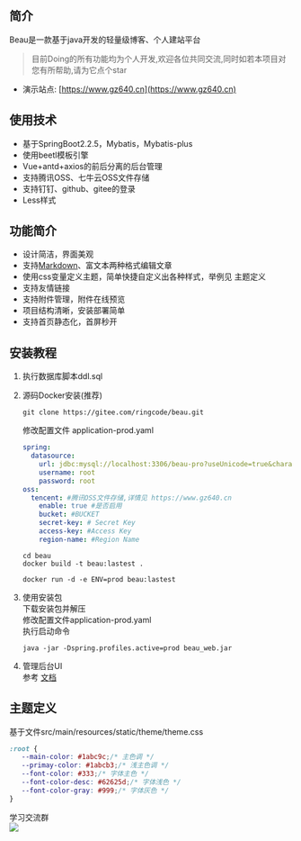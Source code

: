 ## 简介
Beau是一款基于java开发的轻量级博客、个人建站平台
> 目前Doing的所有功能均为个人开发,欢迎各位共同交流,同时如若本项目对您有所帮助,请为它点个star
* 演示站点: [https://www.gz640.cn](https://www.gz640.cn)

## 使用技术
* 基于SpringBoot2.2.5，Mybatis，Mybatis-plus
* 使用beetl模板引擎
* Vue+antd+axios的前后分离的后台管理
* 支持腾讯OSS、七牛云OSS文件存储
* 支持钉钉、github、gitee的登录
* Less样式

## 功能简介
* 设计简洁，界面美观
* 支持[Markdown](https://www.markdownguide.org/)、富文本两种格式编辑文章
* 使用css变量定义主题，简单快捷自定义出各种样式，举例见 主题定义
* 支持友情链接
* 支持附件管理，附件在线预览
* 项目结构清晰，安装部署简单
* 支持首页静态化，首屏秒开

## 安装教程
1. 执行数据库脚本ddl.sql
2. 源码Docker安装(推荐)  
   ```
   git clone https://gitee.com/ringcode/beau.git  
   ```
   修改配置文件 application-prod.yaml
   ```yaml
   spring:
     datasource:
       url: jdbc:mysql://localhost:3306/beau-pro?useUnicode=true&characterEncoding=utf8&useSSL=false&serverTimezone=CST&allowPublicKeyRetrieval=true
       username: root
       password: root
   oss:
     tencent: #腾讯OSS文件存储,详情见 https://www.gz640.cn
       enable: true #是否启用
       bucket: #BUCKET
       secret-key: # Secret Key
       access-key: #Access Key
       region-name: #Region Name
   ```
   
   ``` 
   cd beau   
   docker build -t beau:lastest . 
   ```
   
   ```
   docker run -d -e ENV=prod beau:lastest
   ```

3. 使用安装包  
   下载安装包并解压  
   修改配置文件application-prod.yaml  
   执行启动命令  
   ```
   java -jar -Dspring.profiles.active=prod beau_web.jar
   ```


4. 管理后台UI  
   参考 [文档](https://gitee.com/ringcode/beau-ui)
## 主题定义
  基于文件src/main/resources/static/theme/theme.css  
```css
:root {
   --main-color: #1abc9c;/* 主色调 */
   --primay-color: #1abcb3;/* 浅主色调 */
   --font-color: #333;/* 字体主色 */
   --font-color-desc: #62625d;/* 字体浅色 */
   --font-color-gray: #999;/* 字体灰色 */
}
```
学习交流群  
![](https://gitee.com/lsl52640/files/raw/master/contact_me_qr.png)

